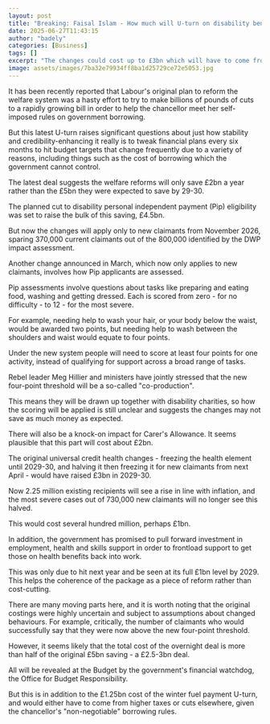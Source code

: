 ```yaml
---
layout: post
title: "Breaking: Faisal Islam - How much will U-turn on disability benefits cost?"
date: 2025-06-27T11:43:15
author: "badely"
categories: [Business]
tags: []
excerpt: "The changes could cost up to £3bn which will have to come from higher taxes or cuts elsewhere, given the chancellor's self-imposed borrowing rules."
image: assets/images/7ba32e79934ff8ba1d25729ce72e5053.jpg
---
```


It has been recently reported that Labour's original plan to reform the welfare system was a hasty effort to try to make billions of pounds of cuts to a rapidly growing bill in order to help the chancellor meet her self-imposed rules on government borrowing.

But this latest U-turn raises significant questions about just how stability and credibility-enhancing it really is to tweak financial plans every six months to hit budget targets that change frequently due to a variety of reasons, including things such as the cost of borrowing which the government cannot control.

The latest deal suggests the welfare reforms will only save £2bn a year rather than the £5bn they were expected to save by 29-30.

The planned cut to disability personal independent payment (Pip) eligibility was set to raise the bulk of this saving, £4.5bn. 

But now the changes will apply only to new claimants from November 2026, sparing 370,000 current claimants out of the 800,000 identified by the DWP impact assessment.

Another change announced in March, which now only applies to new claimants,  involves how Pip applicants are assessed. 

Pip assessments involve questions about tasks like preparing and eating food, washing and getting dressed. Each is scored from zero - for no difficulty - to 12 - for the most severe.

For example, needing help to wash your hair, or your body below the waist, would be awarded two points, but needing help to wash between the shoulders and waist would equate to four points.

Under the new system people will need to score at least four points for one activity, instead of qualifying for support across a broad range of tasks.

Rebel leader Meg Hillier and ministers have jointly stressed that the new four-point threshold will be a so-called "co-production". 

This means they will be drawn up together with disability charities, so how the scoring will be applied is still unclear and suggests the changes may not save as much money as expected. 

There will also be a knock-on impact for Carer's Allowance. It seems plausible that this part will cost about £2bn.

The original universal credit health changes - freezing the health element until 2029-30, and halving it then freezing it for new claimants from next April - would have raised £3bn in 2029-30. 

Now 2.25 million existing recipients will see a rise in line with inflation, and the most severe cases out of 730,000 new claimants will no longer see this halved.

This would cost several hundred million, perhaps £1bn.

In addition, the government has promised to pull forward investment in employment, health and skills support in order to frontload support to get those on health benefits back into work. 

This was only due to hit next year and be seen at its full £1bn level by 2029. This helps the coherence of the package as a piece of reform rather than cost-cutting.

There are many moving parts here, and it is worth noting that the original costings were highly uncertain and subject to assumptions about changed behaviours. For example, critically, the number of claimants who would successfully say that they were now above the new four-point threshold.

However, it seems likely that the total cost of the overnight deal is more than half of the original £5bn saving - a £2.5-3bn deal. 

All will be revealed at the Budget by the government's financial watchdog, the Office for Budget Responsibility.

But this is in addition to the £1.25bn cost of the winter fuel payment U-turn, and would either have to come from higher taxes or cuts elsewhere, given the chancellor's "non-negotiable" borrowing rules.

